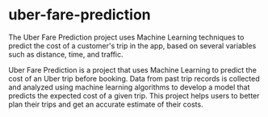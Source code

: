 # uber-fare-prediction
The Uber Fare Prediction project uses Machine Learning techniques to predict the cost of a customer's trip in the app, based on several variables such as distance, time, and traffic.




Uber Fare Prediction is a project that uses Machine Learning to predict the cost of an Uber trip before booking. Data from past trip records is collected and analyzed using machine learning algorithms to develop a model that predicts the expected cost of a given trip. This project helps users to better plan their trips and get an accurate estimate of their costs.
